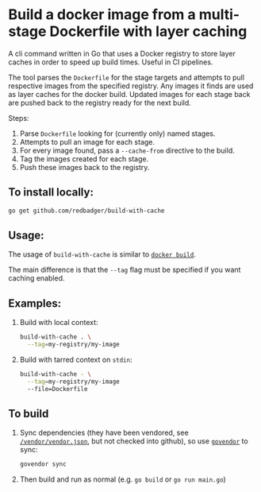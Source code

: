 # Build a docker image from a multi-stage Dockerfile with layer caching

A cli command written in Go that uses a Docker registry to store layer caches in order to speed up build times. Useful in CI pipelines.

The tool parses the `Dockerfile` for the stage targets and attempts to pull respective images from the specified registry. Any images it finds are used as layer caches for the docker build. Updated images for each stage back are pushed back to the registry ready for the next build.

Steps:

1.  Parse `Dockerfile` looking for (currently only) named stages.
1.  Attempts to pull an image for each stage.
1.  For every image found, pass a `--cache-from` directive to the build.
1.  Tag the images created for each stage.
1.  Push these images back to the registry.

## To install locally:

```bash
go get github.com/redbadger/build-with-cache
```

## Usage:

The usage of `build-with-cache` is similar to [`docker build`](https://docs.docker.com/engine/reference/commandline/build/).

The main difference is that the `--tag` flag must be specified if you want caching enabled.

## Examples:

1.  Build with local context:

    ```bash
    build-with-cache . \
      --tag=my-registry/my-image
    ```

1.  Build with tarred context on `stdin`:

    ```bash
    build-with-cache - \
      --tag=my-registry/my-image
      --file=Dockerfile
    ```

## To build

1.  Sync dependencies (they have been vendored, see [`/vendor/vendor.json`](vendor/vendor.json), but not checked into github), so use [`govendor`](https://github.com/kardianos/govendor) to sync:

    ```bash
    govendor sync
    ```

1.  Then build and run as normal (e.g. `go build` or `go run main.go`)
